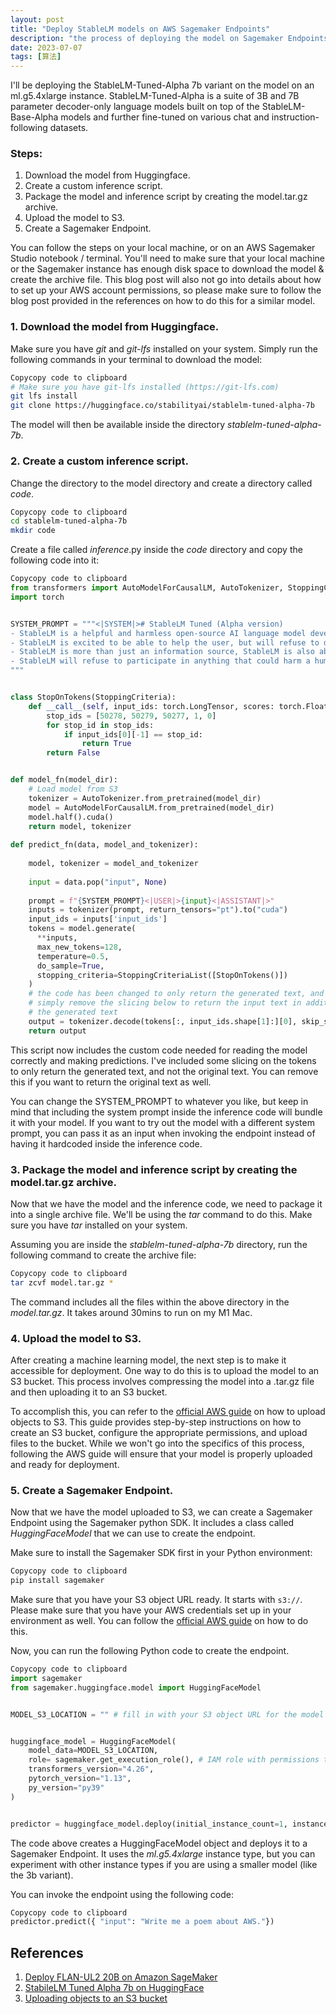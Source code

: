 ```yaml
---
layout: post
title: "Deploy StableLM models on AWS Sagemaker Endpoints"
description: "the process of deploying the model on Sagemaker Endpoints is not as straightforward as some of the other models on HuggingFace, due to the need to package custom inference code with the model. "
date: 2023-07-07
tags: [算法]
---
```


I'll be deploying the StableLM-Tuned-Alpha 7b variant on the model on an ml.g5.4xlarge instance. StableLM-Tuned-Alpha is a suite of 3B and 7B parameter decoder-only language models built on top of the StableLM-Base-Alpha models and further fine-tuned on various chat and instruction-following datasets.

<!--more-->

### Steps:

1. Download the model from Huggingface.
2. Create a custom inference script.
3. Package the model and inference script by creating the model.tar.gz archive.
4. Upload the model to S3.
5. Create a Sagemaker Endpoint.

You can follow the steps on your local machine, or on an AWS Sagemaker Studio notebook / terminal. You'll need to make sure that your local machine or the Sagemaker instance has enough disk space to download the model & create the archive file. This blog post will also not go into details about how to set up your AWS account permissions, so please make sure to follow the blog post provided in the references on how to do this for a similar model.

### 1. Download the model from Huggingface.

Make sure you have *git* and *git-lfs* installed on your system. Simply run the following commands in your terminal to download the model:

```bash
Copycopy code to clipboard
# Make sure you have git-lfs installed (https://git-lfs.com)
git lfs install
git clone https://huggingface.co/stabilityai/stablelm-tuned-alpha-7b
```

The model will then be available inside the directory *stablelm-tuned-alpha-7b*.

### 2. Create a custom inference script.

Change the directory to the model directory and create a directory called *code*.

```bash
Copycopy code to clipboard
cd stablelm-tuned-alpha-7b
mkdir code
```

Create a file called *inference*.py inside the *code* directory and copy the following code into it:

```python
Copycopy code to clipboard
from transformers import AutoModelForCausalLM, AutoTokenizer, StoppingCriteria, StoppingCriteriaList
import torch


SYSTEM_PROMPT = """<|SYSTEM|># StableLM Tuned (Alpha version)
- StableLM is a helpful and harmless open-source AI language model developed by StabilityAI.
- StableLM is excited to be able to help the user, but will refuse to do anything that could be considered harmful to the user.
- StableLM is more than just an information source, StableLM is also able to write poetry, short stories, and make jokes.
- StableLM will refuse to participate in anything that could harm a human.
"""


class StopOnTokens(StoppingCriteria):
    def __call__(self, input_ids: torch.LongTensor, scores: torch.FloatTensor, **kwargs) -> bool:
        stop_ids = [50278, 50279, 50277, 1, 0]
        for stop_id in stop_ids:
            if input_ids[0][-1] == stop_id:
                return True
        return False


def model_fn(model_dir):
    # Load model from S3
    tokenizer = AutoTokenizer.from_pretrained(model_dir)
    model = AutoModelForCausalLM.from_pretrained(model_dir)
    model.half().cuda()
    return model, tokenizer
    
def predict_fn(data, model_and_tokenizer):
    
    model, tokenizer = model_and_tokenizer
    
    input = data.pop("input", None)
    
    prompt = f"{SYSTEM_PROMPT}<|USER|>{input}<|ASSISTANT|>"
    inputs = tokenizer(prompt, return_tensors="pt").to("cuda")
    input_ids = inputs['input_ids']
    tokens = model.generate(
      **inputs,
      max_new_tokens=128,
      temperature=0.5,
      do_sample=True,
      stopping_criteria=StoppingCriteriaList([StopOnTokens()])
    )
    # the code has been changed to only return the generated text, and not the original text
    # simply remove the slicing below to return the input text in addition to
    # the generated text
    output = tokenizer.decode(tokens[:, input_ids.shape[1]:][0], skip_special_tokens=True)
    return output
```

This script now includes the custom code needed for reading the model correctly and making predictions. I've included some slicing on the tokens to only return the generated text, and not the original text. You can remove this if you want to return the original text as well.

You can change the SYSTEM_PROMPT to whatever you like, but keep in mind that including the system prompt inside the inference code will bundle it with your model. If you want to try out the model with a different system prompt, you can pass it as an input when invoking the endpoint instead of having it hardcoded inside the inference code.

### 3. Package the model and inference script by creating the model.tar.gz archive.

Now that we have the model and the inference code, we need to package it into a single archive file. We'll be using the *tar* command to do this. Make sure you have *tar* installed on your system.

Assuming you are inside the *stablelm-tuned-alpha-7b* directory, run the following command to create the archive file:

```bash
Copycopy code to clipboard
tar zcvf model.tar.gz *
```

The command includes all the files within the above directory in the *model.tar.gz*. It takes around 30mins to run on my M1 Mac.

### 4. Upload the model to S3.

After creating a machine learning model, the next step is to make it accessible for deployment. One way to do this is to upload the model to an S3 bucket. This process involves compressing the model into a .tar.gz file and then uploading it to an S3 bucket.

To accomplish this, you can refer to the [official AWS guide](https://docs.aws.amazon.com/AmazonS3/latest/userguide/upload-objects.html) on how to upload objects to S3. This guide provides step-by-step instructions on how to create an S3 bucket, configure the appropriate permissions, and upload files to the bucket. While we won't go into the specifics of this process, following the AWS guide will ensure that your model is properly uploaded and ready for deployment.

### 5. Create a Sagemaker Endpoint.

Now that we have the model uploaded to S3, we can create a Sagemaker Endpoint using the Sagemaker python SDK. It includes a class called *HuggingFaceModel* that we can use to create the endpoint.

Make sure to install the Sagemaker SDK first in your Python environment:

```bash
Copycopy code to clipboard
pip install sagemaker
```

Make sure that you have your S3 object URL ready. It starts with `s3://`. Please make sure that you have your AWS credentials set up in your environment as well. You can follow the [official AWS guide](https://docs.aws.amazon.com/cli/latest/userguide/cli-configure-quickstart.html) on how to do this.

Now, you can run the following Python code to create the endpoint.

```python
Copycopy code to clipboard
import sagemaker
from sagemaker.huggingface.model import HuggingFaceModel


MODEL_S3_LOCATION = "" # fill in with your S3 object URL for the model


huggingface_model = HuggingFaceModel(
    model_data=MODEL_S3_LOCATION, 
    role= sagemaker.get_execution_role(), # IAM role with permissions to create an Endpoint
    transformers_version="4.26",
    pytorch_version="1.13",
    py_version="py39"
)


predictor = huggingface_model.deploy(initial_instance_count=1, instance_type="ml.g5.4xlarge")
```

The code above creates a HuggingFaceModel object and deploys it to a Sagemaker Endpoint. It uses the *ml.g5.4xlarge* instance type, but you can experiment with other instance types if you are using a smaller model (like the 3b variant).

You can invoke the endpoint using the following code:

```python
Copycopy code to clipboard
predictor.predict({ "input": "Write me a poem about AWS."})
```

## References

1. [Deploy FLAN-UL2 20B on Amazon SageMaker](https://www.philschmid.de/deploy-flan-ul2-sagemaker)
2. [StabileLM Tuned Alpha 7b on HuggingFace](https://huggingface.co/stabilityai/stablelm-tuned-alpha-7b)
3. [Uploading objects to an S3 bucket](https://docs.aws.amazon.com/AmazonS3/latest/userguide/upload-objects.html)



